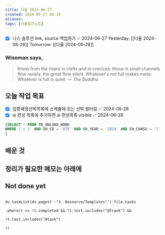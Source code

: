 ```yaml
---
title: 다울 2024-06-27
created: 2024-06-27 08:16
aliases: 
tags: [다울일간노트]
---
```

- [x] 나스 솔루션 link, source 백업하기 ✅ 2024-06-27
Yesterday: [[다울 2024-06-26]]
Tomorrow: [[다울 2024-06-28]]

### Wiseman says,
> Know from the rivers in clefts and in crevices: those in small channels flow noisily, the great flow silent. Whatever's not full makes noise. Whatever is full is quiet.
> — <cite>The Buddha</cite>


## 오늘 작업 목표
- [x] 입항예정선박목록에 스케쥴에 있는 선박 필터링 ✅ 2024-06-28
- [x] ai 편성 목록에 추가하면 ai 편성목록 visible ✅ 2024-06-28

```SQL
{SELECT * FROM TB_UNLOAD_WORK 
WHERE 1 = 1  AND SH_CD = 'ATE' AND SH_YEAR = '2024' AND SH_CHASU = '1' ;
}
```

## 배운 것




## 정리가 필요한 메모는 아래에

## Not done yet

```dataviewjs

dv.taskList(dv.pages('-"3. Resource/Templates"').file.tasks

.where(t => !t.completed && !t.text.includes("@frank") &&

!t.text.includes("#task")

))

```
